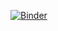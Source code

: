 [![Binder](https://mybinder.org/badge.svg)](https://mybinder.org/v2/gh/ForzaGreen/semantic-web-demo.git/master)
